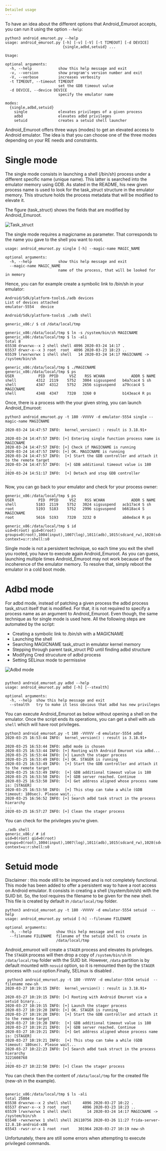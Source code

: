 ```yaml
---
Detailed usage
---
```


To have an idea about the different options that Android_Emuroot accepts, you can run it using the option `--help`:

```
python3 android_emuroot.py --help 
usage: android_emuroot.py [-h] [-v] [-V] [-t TIMEOUT] [-d DEVICE]
                          {single,adbd,setuid} ...

Usage:

optional arguments:
  -h, --help            show this help message and exit
  -v, --version         show program's version number and exit
  -V, --verbose         increases verbosity
  -t TIMEOUT, --timeout TIMEOUT
                        set the GDB timeout value
  -d DEVICE, --device DEVICE
                        specify the emulator name

modes:
  {single,adbd,setuid}
    single              elevates privileges of a given process
    adbd                elevates adbd privileges
    setuid              creates a setuid shell launcher
```

Android_Emuroot offers three ways (modes) to get an elevated access to Android emulator. 
The idea is that you can choose one of the three modes depending on your RE needs and constraints. 

# Single mode

The single mode consists in launching a shell (/bin/sh) process under a different specific name (unique name). 
This latter is searched into the emulator memory using GDB. As stated in the README, his new given process name 
is used to look for the task_struct structure in the emulator memory. This structure holds the process metadata 
that will be modified to elevate it.

The figure (task_struct) shows the fields that are modified by Android_Emuroot. 

![Task_struct](./imgs/Emuroot-task_struct.png)


The single mode requires a magicname as parameter. That corresponds to the name you gave to the shell you want to root.
```
usage: android_emuroot.py single [-h] --magic-name MAGIC_NAME

optional arguments:
  -h, --help            show this help message and exit
  --magic-name MAGIC_NAME
                        name of the process, that will be looked for in memory

```

Hence, you can for example create a symbolic link to /bin/sh in your emulator:
```
Android/Sdk/platform-tools$./adb devices 
List of devices attached
emulator-5554   device

Android/Sdk/platform-tools$ ./adb shell 

generic_x86:/ $ cd /data/local/tmp 

generic_x86:/data/local/tmp $ ln -s /system/bin/sh MAGICNAME 
generic_x86:/data/local/tmp $ ls -ali
total 8
65538 drwxrwx--x 2 shell shell 4096 2020-03-24 14:17 .
65537 drwxr-x--x 3 root  root  4096 2020-03-23 18:23 ..
65539 lrwxrwxrwx 1 shell shell   14 2020-03-24 14:17 MAGICNAME -> /system/bin/sh

generic_x86:/data/local/tmp $ ./MAGICNAME                                                                                                                           
generic_x86:/data/local/tmp $ ps 
USER           PID  PPID     VSZ    RSS WCHAN            ADDR S NAME                       
shell         4312  2119    5752   3004 sigsuspend   b4a7cac4 S sh
shell         4347  4312    5752   2656 sigsuspend   a79ccac4 S MAGICNAME
shell         4348  4347    7320   3260 0            b143eac4 R ps

```
Once, there is a process with the your given string, you can launch Android_Emuroot:

```
python3 android_emuroot.py -t 180 -VVVVV -d emulator-5554 single --magic-name MAGICNAME

2020-03-24 14:47:57 INFO:  kernel_version() : result is 3.18.91+

2020-03-24 14:47:57 INFO: [+] Entering single function process name is MAGICNAME 
2020-03-24 14:47:57 INFO: [+] Check if MAGICNAME is running 
2020-03-24 14:47:57 INFO: [+] OK. MAGICNAME is running
2020-03-24 14:47:57 INFO:  [+] Start the GDB controller and attach it to the remote target
2020-03-24 14:47:57 INFO:  [+] GDB additional timeout value is 180
...
2020-03-24 14:51:17 INFO:  [+] Detach and stop GDB controller


```
Now, you can go back to your emulator and check for your process owner:

```
generic_x86:/data/local/tmp $ ps
USER           PID  PPID     VSZ    RSS WCHAN            ADDR S NAME                       
shell         5183  2119    5752   3024 sigsuspend   acb17ac4 S sh
root          5193  5183    5752   2996 sigsuspend   b6618ac4 S MAGICNAME
root          5616  5193    7320   3232 0            ab8edac4 R ps

generic_x86:/data/local/tmp $ id
uid=0(root) gid=0(root) groups=0(root),1004(input),1007(log),1011(adb),1015(sdcard_rw),1028(sdcard_r),3001(net_bt_admin),3002(net_bt),3003(inet),3006(net_bw_stats),3009(readproc),3011(uhid) context=u:r:shell:s0

```
Single mode is not a persistent technique, so each time you exit the shell you rooted, you have to execute again Android_Emuroot. 
As you can guess, launching multiple times Android_Emuroot may not work because of the incoherence of the emulator memory. To resolve that, simply reboot the emulator in a cold boot mode.


# Adbd mode 
For adbd mode, instead of patching a given process the adbd process task_struct itself that is modified.
For that, it is not required to specify a process name as an argument to Android_Emuroot. Even though, the same technique as for single mode is used here. All the following steps are automated by the script:
* Creating a symbolic link to /bin/sh with a MAGICNAME
* Launching the shell 
* Searching MAGICNAME task_struct in emulator kernel memory
* Stepping through parent task_struct PID until finding adbd structure
* Modifying Cred strucuture of adbd process 
* Setting SELinux mode to permissive
  
![Adbd mode](./imgs/Emuroot-adbd-mode.png)


```

python3 android_emuroot.py adbd --help
usage: android_emuroot.py adbd [-h] [--stealth]

optional arguments:
  -h, --help  show this help message and exit
  --stealth   try to make it less obvious that adbd has new privileges

```

You can execute Android_Emuroot as below without opening a shell on the emulator. Once the script ends its operations, you can get a shell with `adb shell` which will have root privileges.

```
python3 android_emuroot.py -t 180 -VVVVV -d emulator-5554 adbd 
2020-03-25 16:53:44 INFO:  kernel_version() : result is 3.18.91+

2020-03-25 16:53:44 INFO: adbd mode is chosen
2020-03-25 16:53:44 INFO: [+] Rooting with Android Emuroot via adbd...
2020-03-25 16:53:44 INFO: [+] Launch the stager process
2020-03-25 16:53:49 INFO: [+] OK. STAGER is running
2020-03-25 16:53:49 INFO:  [+] Start the GDB controller and attach it to the remote target
2020-03-25 16:53:49 INFO:  [+] GDB additional timeout value is 180
2020-03-25 16:53:50 INFO:  [+] GDB server reached. Continue
2020-03-25 16:53:50 INFO:  [+] Get address aligned whose process name is: [STAGER]
2020-03-25 16:53:50 INFO:  [+] This step can take a while (GDB timeout: 180sec). Please wait...
2020-03-25 16:56:52 INFO: [+] Search adbd task struct in the process hierarchy
...
2020-03-25 16:57:27 INFO: [+] Clean the stager process
```

You can check for the privileges you're given. 

```
./adb shell
generic_x86:/ # id
uid=0(root) gid=0(root) groups=0(root),1004(input),1007(log),1011(adb),1015(sdcard_rw),1028(sdcard_r),3001(net_bt_admin),3002(net_bt),3003(inet),3006(net_bw_stats),3009(readproc),3011(uhid) context=u:r:shell:s0

```



# Setuid mode
Disclaimer : this mode still to be improved and is not completely functional. 
This mode has been added to offer a persistent way to have a root access on Android emulator.
It consists in creating a shell (/system/bin/sh) with the SUID bit. So, the tool requires 
the filename to be given for the new shell. This file is created by default in `/data/local/tmp` folder. 

```
python3 android_emuroot.py -t 180 -VVVVV -d emulator-5554 setuid  --help
usage: android_emuroot.py setuid [-h] --filename FILENAME

optional arguments:
  -h, --help           show this help message and exit
  --filename FILENAME  filename of the setuid shell to create in
                       /data/local/tmp
```
Android_emuroot will create a `STAGER` process and elevates its privileges. The `STAGER` process will then drop a copy of `/system/bin/sh` in `/data/local/tmp` folder with the SUID bit.
However, `/data` partition is by default mounted with `nosuid` option, so it is remounted then by the `STAGER` process with `suid` option.Finally, SELinux is disabled .

```
 python3 android_emuroot.py -t 180 -VVVVV -d emulator-5554 setuid  --filename new-sh
2020-03-27 10:19:15 INFO:  kernel_version() : result is 3.18.91+

2020-03-27 10:19:15 INFO: [+] Rooting with Android Emuroot via a setuid binary...
2020-03-27 10:19:15 INFO: [+] Launch the stager process
2020-03-27 10:19:20 INFO: [+] OK. STAGER is running
2020-03-27 10:19:20 INFO:  [+] Start the GDB controller and attach it to the remote target
2020-03-27 10:19:20 INFO:  [+] GDB additional timeout value is 180
2020-03-27 10:19:21 INFO:  [+] GDB server reached. Continue
2020-03-27 10:19:21 INFO:  [+] Get address aligned whose process name is: [STAGER]
2020-03-27 10:19:21 INFO:  [+] This step can take a while (GDB timeout: 180sec). Please wait...
2020-03-27 10:22:23 INFO: [+] Search adbd task struct in the process hierarchy
3221608768
...
2020-03-27 10:22:50 INFO: [+] Clean the stager process

```

You can check then the content of `/data/local/tmp` for the created file (new-sh in the example).
```

generic_x86:/data/local/tmp $ ls -ali 
total 25804
65538 drwxrwx--x 2 shell shell     4096 2020-03-27 10:22 .
65537 drwxr-x--x 3 root  root      4096 2020-03-23 18:23 ..
65539 lrwxrwxrwx 1 shell shell       14 2020-03-24 14:17 MAGICNAME -> /system/bin/sh
65540 -rwxrwxrwx 1 shell shell 26110756 2020-03-26 11:27 frida-server-12.8.18-android-x86
65543 -rwsr-xr-x 1 root  root    301964 2020-03-27 10:19 new-sh

```
Unfortunately, there are still some errors when attempting to execute privileged commands. 

